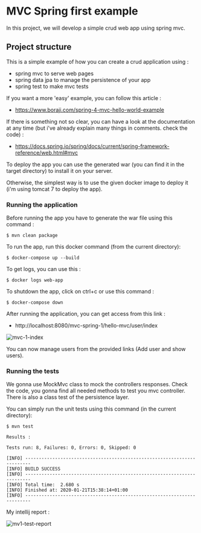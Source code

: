 # MVC Spring first example

In this project, we will develop a simple crud web app using spring mvc.

## Project structure

This is a simple example of how you can create a crud application using :

- spring mvc to serve web pages
- spring data jpa to manage the persistence of your app
- spring test to make mvc tests

If you want a more 'easy' example, you can follow this article :

- https://www.boraji.com/spring-4-mvc-hello-world-example

If there is something not so clear, you can have a look at the documentation at any time (but i've already explain many things in comments. check the code) :

- https://docs.spring.io/spring/docs/current/spring-framework-reference/web.html#mvc

To deploy the app you can use the generated war (you can find it in the target directory) to install it on your server.

Otherwise, the simplest way is to use the given docker image to deploy it (i'm using tomcat 7 to deploy the app).

### Running the application

Before running the app you have to generate the war file using this command :

```shell script
$ mvn clean package
```

To run the app, run this docker command (from the current directory):

```shell script
$ docker-compose up --build
```

To get logs, you can use this :

```shell script
$ docker logs web-app
```

To shutdown the app, click on ctrl+c or use this command :

```shell script
$ docker-compose down
```

After running the application, you can get access from this link :

- http://localhost:8080/mvc-spring-1/hello-mvc/user/index

![mvc-1-index](https://user-images.githubusercontent.com/16627692/72800501-cd201d80-3c47-11ea-9e5a-6c450c1afeac.png)

You can now manage users from the provided links (Add user and show users).

### Running the tests

We gonna use MockMvc class to mock the controllers responses. Check the code, you gonna find all needed methods to test you mvc controller. There is also a class test of the persistence layer.

You can simply run the unit tests using this command (in the current directory):

```shell script
$ mvn test
```

```log
Results :

Tests run: 8, Failures: 0, Errors: 0, Skipped: 0

[INFO] ------------------------------------------------------------------------
[INFO] BUILD SUCCESS
[INFO] ------------------------------------------------------------------------
[INFO] Total time:  2.680 s
[INFO] Finished at: 2020-01-21T15:38:14+01:00
[INFO] ------------------------------------------------------------------------
```

My intellij report :

![mv1-test-report](https://user-images.githubusercontent.com/16627692/72813615-f353b680-3c63-11ea-8325-3f0fce5d6dc9.png)
